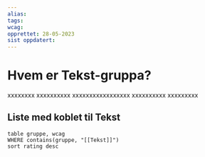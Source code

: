 ```yaml
---
alias:
tags:
wcag:
opprettet: 28-05-2023
sist oppdatert: 
---
```

# Hvem er Tekst-gruppa?
xxxxxxxx
xxxxxxxxxx
xxxxxxxxxxxxxxxxx
xxxxxxxxxx
xxxxxxxxx

## Liste med koblet til Tekst
```dataview 
table gruppe, wcag
WHERE contains(gruppe, "[[Tekst]]")
sort rating desc 
```